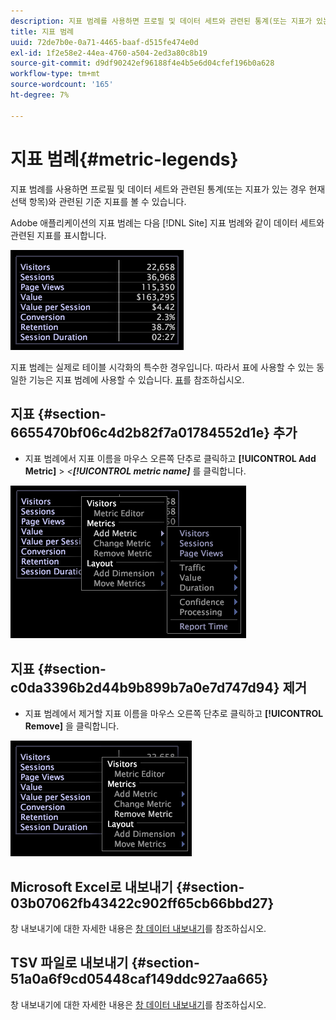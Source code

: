 ```yaml
---
description: 지표 범례를 사용하면 프로필 및 데이터 세트와 관련된 통계(또는 지표가 있는 경우 현재 선택 항목)와 관련된 기준 지표를 볼 수 있습니다.
title: 지표 범례
uuid: 72de7b0e-0a71-4465-baaf-d515fe474e0d
exl-id: 1f2e58e2-44ea-4760-a504-2ed3a80c8b19
source-git-commit: d9df90242ef96188f4e4b5e6d04cfef196b0a628
workflow-type: tm+mt
source-wordcount: '165'
ht-degree: 7%

---
```


# 지표 범례{#metric-legends}

지표 범례를 사용하면 프로필 및 데이터 세트와 관련된 통계(또는 지표가 있는 경우 현재 선택 항목)와 관련된 기준 지표를 볼 수 있습니다.

Adobe 애플리케이션의 지표 범례는 다음 [!DNL Site] 지표 범례와 같이 데이터 세트와 관련된 지표를 표시합니다.

![](assets/lgd_MetricLegend.png)

지표 범례는 실제로 테이블 시각화의 특수한 경우입니다. 따라서 표에 사용할 수 있는 동일한 기능은 지표 범례에 사용할 수 있습니다. [표](../../../../home/c-get-started/c-analysis-vis/c-tables/c-tables.md#concept-c632cb8ad9724f90ac5c294d52ae667f)를 참조하십시오.

## 지표 {#section-6655470bf06c4d2b82f7a01784552d1e} 추가

* 지표 범례에서 지표 이름을 마우스 오른쪽 단추로 클릭하고 **[!UICONTROL Add Metric]** > *&lt;**[!UICONTROL metric name]*** 를 클릭합니다.

![](assets/lgd_MetricLegend_addMetric.png)

## 지표 {#section-c0da3396b2d44b9b899b7a0e7d747d94} 제거

* 지표 범례에서 제거할 지표 이름을 마우스 오른쪽 단추로 클릭하고 **[!UICONTROL Remove]** 을 클릭합니다.

![](assets/lgd_MetricLegend_removeMetric.png)

## Microsoft Excel로 내보내기 {#section-03b07062fb43422c902ff65cb66bbd27}

창 내보내기에 대한 자세한 내용은 [창 데이터 내보내기](../../../../home/c-get-started/c-wk-win-wksp/c-exp-win-data.md#concept-8df61d64ed434cc5a499023c44197349)를 참조하십시오.

## TSV 파일로 내보내기 {#section-51a0a6f9cd05448caf149ddc927aa665}

창 내보내기에 대한 자세한 내용은 [창 데이터 내보내기](../../../../home/c-get-started/c-wk-win-wksp/c-exp-win-data.md#concept-8df61d64ed434cc5a499023c44197349)를 참조하십시오.
